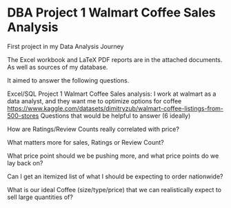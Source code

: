 # DBA Project 1 Walmart Coffee Sales Analysis
First project in my Data Analysis Journey

The Excel workbook and LaTeX PDF reports are in the attached documents. As well as sources of my database.

It aimed to answer the following questions.

Excel/SQL Project 1 Walmart Coffee Sales analysis:
I work at walmart as a data analyst, and they want me to optimize options for coffee 
https://www.kaggle.com/datasets/dimitryzub/walmart-coffee-listings-from-500-stores
Questions that would be helpful to answer (6 ideally)

How are Ratings/Review Counts really correlated with price?

What matters more for sales, Ratings or Review Count? 

What price point should we be pushing more, and what price points do we lay back on?

Can I get an itemized list of what I should be expecting to order nationwide?

What is our ideal Coffee (size/type/price) that we can realistically expect to sell large quantities of? 
